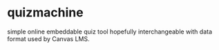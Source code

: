 # quizmachine
simple online embeddable quiz tool hopefully interchangeable with data format used by Canvas LMS.
